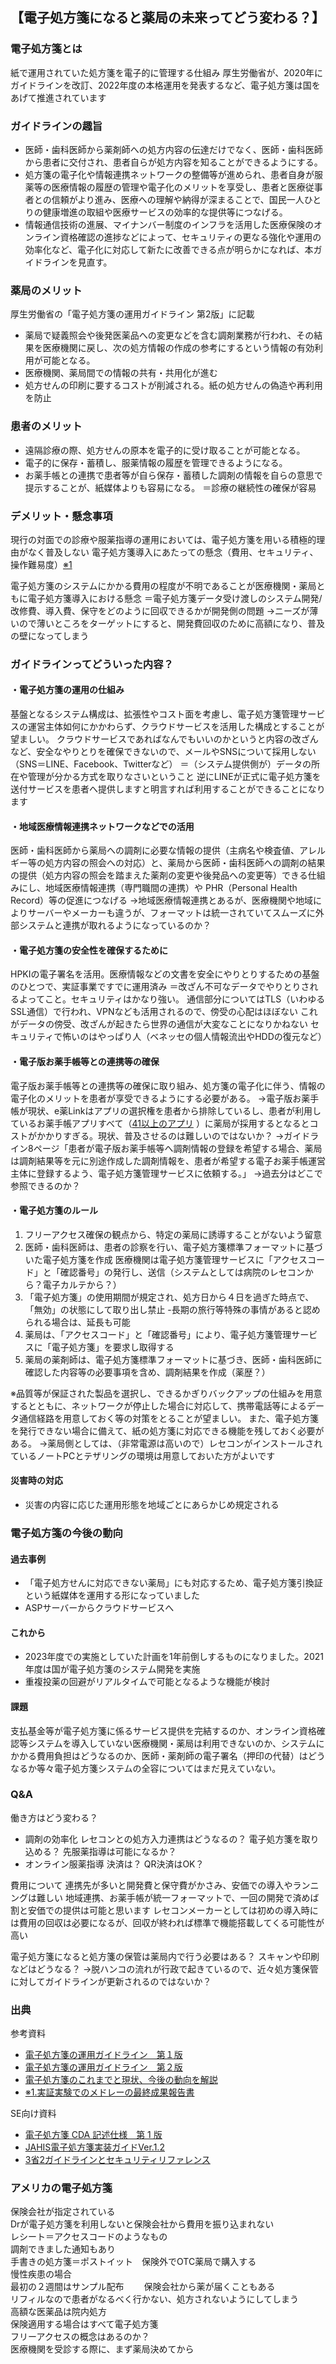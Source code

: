 ## 【電子処方箋になると薬局の未来ってどう変わる？】

### 電子処方箋とは

紙で運用されていた処方箋を電子的に管理する仕組み
厚生労働省が、2020年にガイドラインを改訂、2022年度の本格運用を発表するなど、電子処方箋は国をあげて推進されています

### ガイドラインの趣旨
- 医師・歯科医師から薬剤師への処方内容の伝達だけでなく、医師・歯科医師から患者に交付され、患者自らが処方内容を知ることができるようにする。
- 処方箋の電子化や情報連携ネットワークの整備等が進められ、患者自身が服薬等の医療情報の履歴の管理や電子化のメリットを享受し、患者と医療従事者との信頼がより進み、医療への理解や納得が深まることで、国民一人ひとりの健康増進の取組や医療サービスの効率的な提供等につなげる。
- 情報通信技術の進展、マイナンバー制度のインフラを活用した医療保険のオンライン資格確認の進捗などによって、セキュリティの更なる強化や運用の効率化など、電子化に対応して新たに改善できる点が明らかになれば、本ガイドラインを見直す。

### 薬局のメリット
厚生労働省の「電子処方箋の運用ガイドライン 第2版」に記載
- 薬局で疑義照会や後発医薬品への変更などを含む調剤業務が行われ、その結果を医療機関に戻し、次の処方情報の作成の参考にするという情報の有効利用が可能となる。
- 医療機関、薬局間での情報の共有・共用化が進む
- 処方せんの印刷に要するコストが削減される。紙の処方せんの偽造や再利用を防止

### 患者のメリット
- 遠隔診療の際、処方せんの原本を電子的に受け取ることが可能となる。
- 電子的に保存・蓄積し、服薬情報の履歴を管理できるようになる。
- お薬手帳との連携で患者等が自ら保存・蓄積した調剤の情報を自らの意思で提示することが、紙媒体よりも容易になる。
＝診療の継続性の確保が容易

### デメリット・懸念事項
現行の対面での診療や服薬指導の運用においては、電子処方箋を用いる積極的理由がなく普及しない
電子処方箋導入にあたっての懸念（費用、セキュリティ、操作難易度）[※1](#出典)

電子処方箋のシステムにかかる費用の程度が不明であることが医療機関・薬局ともに電子処方箋導入における懸念
＝電子処方箋データ受け渡しのシステム開発/改修費、導入費、保守をどのように回収できるかが開発側の問題
→ニーズが薄いので薄いところをターゲットにすると、開発費回収のために高額になり、普及の壁になってしまう

### ガイドラインってどういった内容？
#### ・電子処方箋の運用の仕組み
基盤となるシステム構成は、拡張性やコスト面を考慮し、電子処方箋管理サービスの運営主体如何にかかわらず、クラウドサービスを活用した構成とすることが望ましい。
クラウドサービスであればなんでもいいのかというと内容の改ざんなど、安全なやりとりを確保できないので、メールやSNSについて採用しない（SNS＝LINE、Facebook、Twitterなど）
＝（システム提供側が）データの所在や管理が分かる方式を取りなさいということ
逆にLINEが正式に電子処方箋を送付サービスを患者へ提供しますと明言すれば利用することができることになります

#### ・地域医療情報連携ネットワークなどでの活用
医師・歯科医師から薬局への調剤に必要な情報の提供（主病名や検査値、アレルギー等の処方内容の照会への対応）と、薬局から医師・歯科医師への調剤の結果の提供（処方内容の照会を踏まえた薬剤の変更や後発品への変更等）できる仕組みにし、地域医療情報連携（専門職間の連携）や PHR（Personal Health Record）等の促進につなげる
→地域医療情報連携とあるが、医療機関や地域によりサーバーやメーカーも違うが、フォーマットは統一されていてスムーズに外部システムと連携が取れるようになっているのか？

#### ・電子処方箋の安全性を確保するために
HPKIの電子署名を活用。医療情報などの文書を安全にやりとりするための基盤のひとつで、実証事業ですでに運用済み
＝改ざん不可なデータでやりとりされるよってこと。セキュリティはかなり強い。
通信部分についてはTLS（いわゆるSSL通信）で行われ、VPNなども活用されるので、傍受の心配はほぼない
これがデータの傍受、改ざんが起きたら世界の通信が大変なことになりかねない
セキュリティで怖いのはやっぱり人（ベネッセの個人情報流出やHDDの復元など）

#### ・電子版お薬手帳等との連携等の確保
電子版お薬手帳等との連携等の確保に取り組み、処方箋の電子化に伴う、情報の電子化のメリットを患者が享受できるようにする必要がある。
→電子版お薬手帳が現状、e薬Linkはアプリの選択権を患者から排除しているし、患者が利用しているお薬手帳アプリすべて（[41以上のアプリ](https://www.nichiyaku.or.jp/e_kusulink/list.html) ）に薬局が採用するとなるとコストがかかりすぎる。現状、普及させるのは難しいのではないか？
→ガイドライン8ページ「患者が電子版お薬手帳等へ調剤情報の登録を希望する場合、薬局は調剤結果等を元に別途作成した調剤情報を、患者が希望する電子お薬手帳運営主体に登録するよう、電子処方箋管理サービスに依頼する。」
→過去分はどこで参照できるのか？

#### ・電子処方箋のルール
1. フリーアクセス確保の観点から、特定の薬局に誘導することがないよう留意
2. 医師・歯科医師は、患者の診察を行い、電子処方箋標準フォーマットに基づいた電子処方箋を作成
医療機関は電子処方箋管理サービスに「アクセスコード」と「確認番号」の発行し、送信（システムとしては病院のレセコンから？電子カルテから？）
3. 「電子処方箋」の使用期間が規定され、処方日から４日を過ぎた時点で、「無効」の状態にして取り出し禁止
-長期の旅行等特殊の事情があると認められる場合は、延長も可能
4. 薬局は、「アクセスコード」と「確認番号」により、電子処方箋管理サービスに「電子処方箋」を要求し取得する
5. 薬局の薬剤師は、電子処方箋標準フォーマットに基づき、医師・歯科医師に確認した内容等の必要事項を含め、調剤結果を作成（薬歴？）

※品質等が保証された製品を選択し、できるかぎりバックアップの仕組みを用意するとともに、ネットワークが停止した場合に対応して、携帯電話等によるデータ通信経路を用意しておく等の対策をとることが望ましい。
また、電子処方箋を発行できない場合に備えて、紙の処方箋に対応できる機能を残しておく必要がある。
→薬局側としては、（非常電源は高いので）レセコンがインストールされているノートPCとテザリングの環境は用意しておいた方がよいです

#### 災害時の対応
- 災害の内容に応じた運用形態を地域ごとにあらかじめ規定される

### 電子処方箋の今後の動向
#### 過去事例
- 「電子処方せんに対応できない薬局」にも対応するため、電子処方箋引換証という紙媒体を運用する形になっていました
- ASPサーバーからクラウドサービスへ
#### これから
- 2023年度での実施としていた計画を1年前倒しするものになりました。2021年度は国が電子処方箋のシステム開発を実施
- 重複投薬の回避がリアルタイムで可能となるような機能が検討
#### 課題
支払基金等が電子処方箋に係るサービス提供を完結するのか、オンライン資格確認等システムを導入していない医療機関・薬局は利用できないのか、システムにかかる費用負担はどうなるのか、医師・薬剤師の電子署名（押印の代替）はどうなるか等々電子処方箋システムの全容についてはまだ見えていない。

### Q&A
働き方はどう変わる？
- 調剤の効率化
レセコンとの処方入力連携はどうなるの？
電子処方箋を取り込める？
先服薬指導は可能になるか？
- オンライン服薬指導
決済は？
QR決済はOK？

費用について
連携先が多いと開発費と保守費がかさみ、安価での導入やランニングは難しい
地域連携、お薬手帳が統一フォーマットで、一回の開発で済めば割と安価での提供は可能と思います
レセコンメーカーとしては初めの導入時には費用の回収は必要になるが、回収が終われば標準で機能搭載してくる可能性が高い

電子処方箋になると処方箋の保管は薬局内で行う必要はある？
スキャンや印刷などはどうなる？
→脱ハンコの流れが行政で起きているので、近々処方箋保管に対してガイドラインが更新されるのではないか？

### 出典

参考資料
- [電子処方箋の運用ガイドライン　第１版](https://www.mhlw.go.jp/content/11121000/000541919.pdf)
- [電子処方箋の運用ガイドライン　第２版](https://www.mhlw.go.jp/content/11120000/000626722.pdf)
- [電子処方箋のこれまでと現状、今後の動向を解説](https://pharms-cloud.com/column/electronic-prescription)
- [※1.実証実験でのメドレーの最終成果報告書](https://www.mhlw.go.jp/content/11120000/000496837.pdf)

SE向け資料
- [電子処方箋 CDA 記述仕様　第 1 版](https://www.mhlw.go.jp/content/10800000/000342368.pdf)
- [JAHIS電子処方箋実装ガイドVer.1.2](https://www.jahis.jp/standard/detail/id=774)
- [3省2ガイドラインとセキュリティリファレンス](https://www.mri.co.jp/service/digital015.html)

### アメリカの電子処方箋
保険会社が指定されている  
Drが電子処方箋を利用しないと保険会社から費用を振り込まれない  
レシート＝アクセスコードのようなもの  
調剤できました通知もあり  
手書きの処方箋＝ポストイット　保険外でOTC薬局で購入する  
慢性疾患の場合  
最初の２週間はサンプル配布　　
保険会社から薬が届くこともある  
リフィルなので患者がなるべく行かない、処方されないようにしてしまう  
高額な医薬品は院内処方  
保険適用する場合はすべて電子処方箋  
フリーアクセスの概念はあるのか？  
医療機関を受診する際に、まず薬局決めてから
